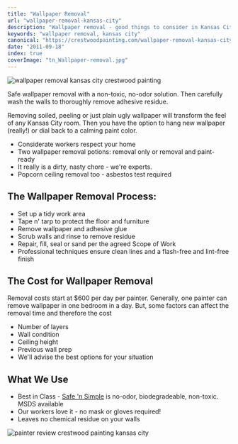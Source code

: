 ```yaml
---
title: "Wallpaper Removal"
url: "wallpaper-removal-kansas-city"
description: "Wallpaper removal - good things to consider in Kansas City."
keywords: "wallpaper removal, kansas city"
canonical: "https://crestwoodpainting.com/wallpaper-removal-kansas-city/"
date: "2011-09-18"
index: true
coverImage: "tn_Wallpaper-removal.jpg"
---
```


![wallpaper removal kansas city crestwood painting](/images/wallpaper-removal.webp)

Safe wallpaper removal with a non-toxic, no-odor solution. Then carefully wash the walls to thoroughly remove adhesive residue.

Removing soiled, peeling or just plain ugly wallpaper will transform the feel of any Kansas City room. Then you have the option to hang new wallpaper (really!) or dial back to a calming paint color.

- Considerate workers respect your home
- Two wallpaper removal potions: removal only or removal and paint-ready
- It really is a dirty, nasty chore - we're experts.
- Popcorn ceiling removal too - asbestos test required

## The Wallpaper Removal Process:

- Set up a tidy work area
- Tape n' tarp to protect the floor and furniture
- Remove wallpaper and adhesive glue
- Scrub walls and rinse to remove residue
- Repair, fill, seal or sand per the agreed Scope of Work
- Professional techniques ensure clean lines and a flash-free and lint-free finish

## The Cost for Wallpaper Removal

Removal costs start at $600 per day per painter. Generally, one painter can remove wallpaper in one bedroom in a day. But, some factors can affect the removal time and therefore the cost

- Number of layers
- Wall condition
- Ceiling height
- Previous wall prep
- We'll advise the best options for your situation

## What We Use

- Best in Class - [Safe 'n Simple](https://safeandsimple.mysimplestore.com/) is no-odor, biodegradeable, non-toxic. MSDS available
- Our workers love it - no mask or gloves required!
- Leaves no chemical residue on your walls

![painter review crestwood painting kansas city](/images/Bryant-Borchers.jpg)
